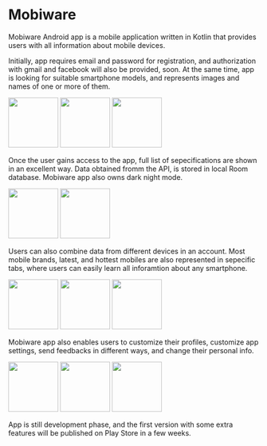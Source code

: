 # Mobiware

Mobiware Android app is a mobile application written in Kotlin that provides users with all information about mobile devices.

Initially, app requires email and password for registration, and authorization with gmail and facebook will also be provided, soon.
At the same time, app is looking for suitable smartphone models, and represents images and names of one or more of them. 

<p float="left">
  <img src="https://firebasestorage.googleapis.com/v0/b/mobiware-aafaf.appspot.com/o/app_photos%2F1665780631322.jpg?alt=media&token=acbc205b-fb95-4481-acd4-8dab908aa787" width="100"/>
  <img src="https://firebasestorage.googleapis.com/v0/b/mobiware-aafaf.appspot.com/o/app_photos%2F1665780631339.jpg?alt=media&token=86315cf9-1056-4cb4-b3eb-c2156572b22d" width="100" /> 
  <img src="https://firebasestorage.googleapis.com/v0/b/mobiware-aafaf.appspot.com/o/app_photos%2F1665780631329.jpg?alt=media&token=d74025a9-3d4f-4614-8f35-3ab6625e966b" width="100" />
</p>

Once the user gains access to the app, full list of sepecifications are shown in an excellent way. Data obtained fromm the API, is stored in local Room database.
Mobiware app also owns dark night mode.

<p float="left">
  <img src="https://firebasestorage.googleapis.com/v0/b/mobiware-aafaf.appspot.com/o/app_photos%2F1665780631347.jpg?alt=media&token=e11a0467-4962-44c0-aa8a-8c22e1dc4eea" width="100"/>
  <img src="https://firebasestorage.googleapis.com/v0/b/mobiware-aafaf.appspot.com/o/app_photos%2F1665782643858.jpg?alt=media&token=812d9fd5-a8ee-47f6-8f06-5e0655398c26" width="100" />
</p>


Users can also combine data from different devices in an account.
Most mobile brands, latest, and hottest mobiles are also represented in sepecific tabs, where users can easily learn all inforamtion about any smartphone.

<p float="left">
  <img src="https://firebasestorage.googleapis.com/v0/b/mobiware-aafaf.appspot.com/o/app_photos%2F1665780631357.jpg?alt=media&token=fc0ef270-1658-4f89-b20a-eb307b418331" width="100"/>
  <img src="https://firebasestorage.googleapis.com/v0/b/mobiware-aafaf.appspot.com/o/app_photos%2F1665780631367.jpg?alt=media&token=9bca89bb-5462-4e64-9677-02245613f36c" width="100" />
  <img src="https://firebasestorage.googleapis.com/v0/b/mobiware-aafaf.appspot.com/o/app_photos%2F1665780631418.jpg?alt=media&token=f49c46e4-7258-49ea-9c66-cb06f5a1fcf4" width="100" />
</p>

Mobiware app also enables users to customize their profiles, customize app settings, send feedbacks in different ways, and change their personal info.
<p float="left">
  <img src="https://firebasestorage.googleapis.com/v0/b/mobiware-aafaf.appspot.com/o/app_photos%2F1665780631393.jpg?alt=media&token=7a17231d-a936-4d35-8c61-531c0954bc5e" width="100"/>
  <img src="https://firebasestorage.googleapis.com/v0/b/mobiware-aafaf.appspot.com/o/app_photos%2F1665780631406.jpg?alt=media&token=7fcbd759-a225-49b7-85b2-cbc0e3b0f977" width="100" />
  <img src=" https://firebasestorage.googleapis.com/v0/b/mobiware-aafaf.appspot.com/o/app_photos%2F1665782643846.jpg?alt=media&token=38868bc5-98eb-4ee9-870a-6b119972d0ab" width="100" />
 
</p>

App is still development phase, and the first version with some extra features will be published on Play Store in a few weeks.
